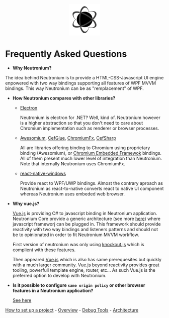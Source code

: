 <p align="center"><img <p align="center"><img width="100"src="../../Deploy/logo.png"></p>

# Frequently Asked Questions

* **Why Neutronium?**

The idea behind Neutronium is to provide a HTML-CSS-Javascript UI engine enpowered with two way bindings supporting all features of WPF MVVM bindings.
This way Neutronium can be as "remplacement" of WPF.


* **How Neutronium compares with other libraries?**

    * [Electron](http://electron.atom.io/)

        Neutronium is electron for .NET? Well, kind of. Neutronium however is a higher abstraction so that you don't need to care about Chromium implementation such as renderer or browser processes.

    * [Awesomium](http://www.awesomium.com/), [CefGlue](http://xilium.bitbucket.org/cefglue/), [ChromiumFx](https://bitbucket.org/chromiumfx/chromiumfx), [CefSharp](https://github.com/cefsharp/CefSharp)

        All are libraries offering binding to Chromium using proprietary binding (Awesomium), or [Chromium Embedded Framewok](https://en.wikipedia.org/wiki/Chromium_Embedded_Framework) bindings. All of them present much lower level of integration than Neutronium. Note that internally Neutronium uses ChromiumFx.


    * [react-native-windows](https://github.com/Microsoft/react-native-windows)

        Provide react to WPF/UWP bindings. Almost the contrary aproach as Neutronium as react-to-native converts react to native UI component whereas Neutronium uses embeded web browser.


* **Why vue.js?**

    [Vue.js](http://vuejs.org/) is providing C# to javascript binding in Neutronium application. Neutronium Core provide a generic architecture (see more [here](.\Architecture.md)) where javascript frameworj can be plugged in. This framework should provide reactivity with two way bindings and listeners patterns and should not be to opinionated in order to fit Neutronium MVVM workflow.

    First version of neutronium was only using [knockout.js](http://knockoutjs.com/) which is complient with these features.

    Then appeared [Vue.js](http://vuejs.org/) which is also has same prerequesites but quickly with a much larger community. Vue.js beyond reactivity provides great tooling, powerfull template engine, router, etc... As such Vue.js is the preferred option to develop with Neutronium.


*  **Is it possible to configure `same origin policy` or other browser features in a Neutronium application?**

    [See here](./Accessing_Chromium_API.md)


[How to set up a project](./SetUp.md) - [Overview](./Overview.md) - [Debug Tools](./Tools.md) - [Architecture](./Architecture.md)




